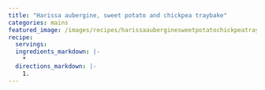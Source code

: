 ```yaml
---
title: "Harissa aubergine, sweet potato and chickpea traybake"
categories: mains
featured_image: /images/recipes/harissaauberginesweetpotatochickpeatraybake.jpeg"
recipe:
  servings: 
  ingredients_markdown: |-
    *
  directions_markdown: |-
    1.
---
```


